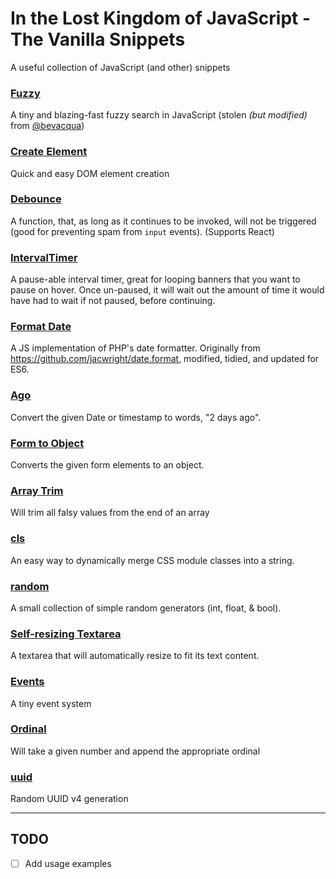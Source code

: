 # In the Lost Kingdom of JavaScript - The Vanilla Snippets
A useful collection of JavaScript (and other) snippets

### [Fuzzy](fuzzy.js)
A tiny and blazing-fast fuzzy search in JavaScript (stolen *(but modified)* from [@bevacqua](https://github.com/bevacqua/fuzzysearch))

### [Create Element](createElement.js)
Quick and easy DOM element creation

### [Debounce](debounce.js)
A function, that, as long as it continues to be invoked, will not be triggered (good for preventing spam from `input` events). (Supports React)

### [IntervalTimer](IntervalTimer.js)
A pause-able interval timer, great for looping banners that you want to pause on hover. Once un-paused, it will wait out the amount of time it would have had to wait if not paused, before continuing.

### [Format Date](formatDate.js)
A JS implementation of PHP's date formatter. Originally from https://github.com/jacwright/date.format, modified, tidied, and updated for ES6.

### [Ago](ago.js)
Convert the given Date or timestamp to words, "2 days ago".

### [Form to Object](formToObj.js)
Converts the given form elements to an object.

### [Array Trim](arrayTrim.js)
Will trim all falsy values from the end of an array

### [cls](cls.js)
An easy way to dynamically merge CSS module classes into a string.

### [random](random.js)
A small collection of simple random generators (int, float, & bool).

### [Self-resizing Textarea](self-resizing-textarea.html)
A textarea that will automatically resize to fit its text content.

### [Events](Events.js)
A tiny event system

### [Ordinal](ordinal.js)
Will take a given number and append the appropriate ordinal

### [uuid](uuid.js)
Random UUID v4 generation

---

## TODO
- [ ] Add usage examples
